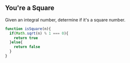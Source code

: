 ## You're a Square

Given an integral number, determine if it's a square number.

```javascript
function isSquare(n){
  if(Math.sqrt(n) % 1 === 0){
    return true
  }else{
    return false
  }
}
```
